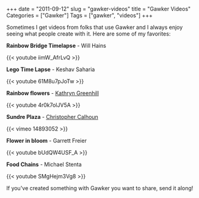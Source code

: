 +++
date = "2011-09-12"
slug = "gawker-videos"
title = "Gawker Videos"
Categories = ["Gawker"]
Tags = ["gawker", "videos"]
+++

Sometimes I get videos from folks that use Gawker and I always enjoy seeing what people create with it. Here are some of my favorites:

**Rainbow Bridge Timelapse** - Will Hains

{{< youtube iimW_AfrLvQ  >}}

**Lego Time Lapse** - Keshav Saharia

{{< youtube 61M8u7pJoTw  >}}

**Rainbow flowers** - [Kathryn Greenhill](http://librariansmatter.com/blog/2011/01/01/how-to-make-rainbow-flowers-1-minute-movie/)

{{< youtube 4r0k7olJV5A  >}}

**Sundre Plaza** - [Christopher Calhoun](http://starlord.net/2010/09/time-lapse-video-recorded-today-8-hours-39-seconds/)

{{< vimeo 14893052  >}}

**Flower in bloom** - Garrett Freier

{{< youtube bUdQW4USF_A  >}}

**Food Chains** - Michael Stenta

{{< youtube SMgHejm3Vg8  >}}

If you've created something with Gawker you want to share, send it along!
